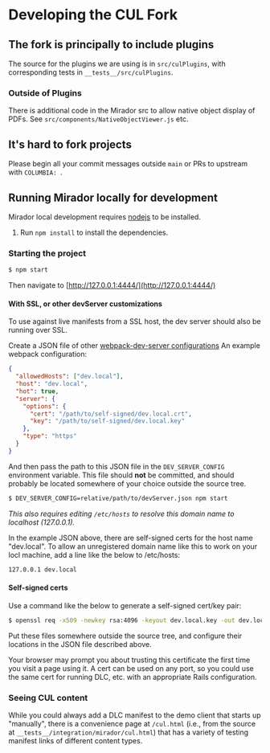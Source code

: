 # Developing the CUL Fork
## The fork is principally to include plugins
The source for the plugins we are using is in `src/culPlugins`, with corresponding tests in
`__tests__/src/culPlugins`.

### Outside of Plugins
There is additional code in the Mirador src to allow native object display of PDFs.
See `src/components/NativeObjectViewer.js` etc.

## It's hard to fork projects
Please begin all your commit messages outside `main` or PRs to upstream with `COLUMBIA: `.

## Running Mirador locally for development

Mirador local development requires [nodejs](https://nodejs.org/en/download/) to be installed.

1. Run `npm install` to install the dependencies.

### Starting the project

```sh
$ npm start
```

Then navigate to [http://127.0.0.1:4444/](http://127.0.0.1:4444/)

#### With SSL, or other devServer customizations
To use against live manifests from a SSL host, the dev server should also be running over SSL.

Create a JSON file of other [webpack-dev-server configurations](https://webpack.js.org/configuration/dev-server/)
An example webpack configuration:
```json
{
  "allowedHosts": ["dev.local"],
  "host": "dev.local",
  "hot": true,
  "server": {
    "options": {
      "cert": "/path/to/self-signed/dev.local.crt",
      "key": "/path/to/self-signed/dev.local.key"
    },
    "type": "https"
  }
}
```

And then pass the path to this JSON file in the `DEV_SERVER_CONFIG` environment variable. This file should **not** be committed, and should probably be located somewhere of your choice outside the source tree.

```sh
$ DEV_SERVER_CONFIG=relative/path/to/devServer.json npm start
``` 

*This also requires editing `/etc/hosts` to resolve this domain name to localhost (127.0.0.1).*

In the example JSON above, there are self-signed certs for the host name "dev.local". To allow an unregistered domain name like this to work on your locl machine, add a line like the below to /etc/hosts:
```sh
127.0.0.1 dev.local
```

#### Self-signed certs
Use a command like the below to generate a self-signed cert/key pair:
```sh
$ openssl req -x509 -newkey rsa:4096 -keyout dev.local.key -out dev.local.crt -sha256 -days 3650 -nodes -subj "/C=US/ST=NY/L=NYC/O=ColumbiaUniversity/OU=Libraries/CN=dev.local"
```

Put these files somewhere outside the source tree, and configure their locations in the JSON file described above. 

Your browser may prompt you about trusting this certificate the first time you visit a page using it. A cert can be used on any port, so you could use the same cert for running DLC, etc. with an appropriate Rails configuration.

### Seeing CUL content
While you could always add a DLC manifest to the demo client that starts up "manually", there is a convenience page at `/cul.html` (i.e., from the source at `__tests__/integration/mirador/cul.html`) that has a variety of testing manifest links of different content types.
